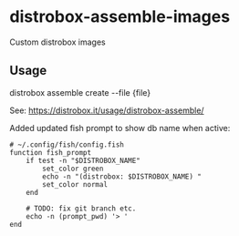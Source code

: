# distrobox-assemble-images

Custom distrobox images

## Usage

distrobox assemble create --file {file}

See: https://distrobox.it/usage/distrobox-assemble/

Added updated fish prompt to show db name when active:

```fish
# ~/.config/fish/config.fish
function fish_prompt
    if test -n "$DISTROBOX_NAME"
        set_color green
        echo -n "(distrobox: $DISTROBOX_NAME) "
        set_color normal
    end

    # TODO: fix git branch etc.
    echo -n (prompt_pwd) '> '
end
```
